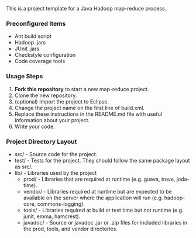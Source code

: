 This is a project template for a Java Hadoop map-reduce process.

### Preconfigured Items

 * Ant build script
 * Hadoop .jars
 * JUnit .jars
 * Checkstyle configuration
 * Code coverage tools

### Usage Steps

 1. **Fork this repository** to start a new map-reduce project.
 2. Clone the new repository.
 3. (optional) Import the project to Eclipse.
 4. Change the project name on the first line of build.xml.
 5. Replace these instructions in the README.md file with useful information about your project.
 6. Write your code.

### Project Directory Layout

 * src/ - Source code for the project.
 * test/ - Tests for the project. They should follow the same package layout as src/.
 * lib/ - Libraries used by the project
	* prod/ - Libraries that are required at runtime (e.g. guava, trove, joda-time).
	* vendor/ - Libraries required at runtime but are expected to be available on the server where the application will run (e.g. hadoop-core, commons-logging).
	* tools/ - Libraries required at build or test time but not runtime (e.g. junit, emma, hamcrest).
	* javadoc/ - Source or javadoc .jar or .zip files for included libraries in the prod, tools, and vendor directories.  
